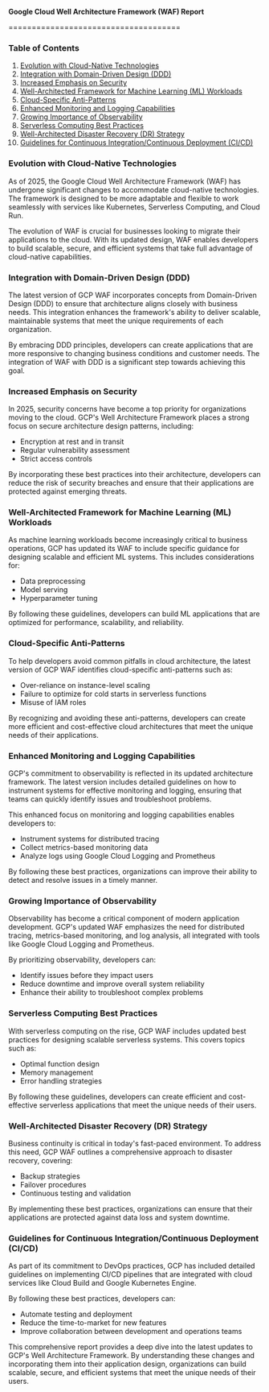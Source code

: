 **Google Cloud Well Architecture Framework (WAF) Report**

=====================================

### Table of Contents

1. [Evolution with Cloud-Native Technologies](#evolution-with-cloud-native-technologies)
2. [Integration with Domain-Driven Design (DDD)](#integration-with-domain-driven-design-ddd)
3. [Increased Emphasis on Security](#increased-emphasis-on-security)
4. [Well-Architected Framework for Machine Learning (ML) Workloads](#well-architected-framework-for-machine-learning-ml-workloads)
5. [Cloud-Specific Anti-Patterns](#cloud-specific-anti-patterns)
6. [Enhanced Monitoring and Logging Capabilities](#enhanced-monitoring-and-logging-capabilities)
7. [Growing Importance of Observability](#growing-importance-of-observability)
8. [Serverless Computing Best Practices](#serverless-computing-best-practices)
9. [Well-Architected Disaster Recovery (DR) Strategy](#well-architected-disaster-recovery-dr-strategy)
10. [Guidelines for Continuous Integration/Continuous Deployment (CI/CD)](#guidelines-for-continuous-integrationcontinuous-deployment-cicd)

### Evolution with Cloud-Native Technologies

As of 2025, the Google Cloud Well Architecture Framework (WAF) has undergone significant changes to accommodate cloud-native technologies. The framework is designed to be more adaptable and flexible to work seamlessly with services like Kubernetes, Serverless Computing, and Cloud Run.

The evolution of WAF is crucial for businesses looking to migrate their applications to the cloud. With its updated design, WAF enables developers to build scalable, secure, and efficient systems that take full advantage of cloud-native capabilities.

### Integration with Domain-Driven Design (DDD)

The latest version of GCP WAF incorporates concepts from Domain-Driven Design (DDD) to ensure that architecture aligns closely with business needs. This integration enhances the framework's ability to deliver scalable, maintainable systems that meet the unique requirements of each organization.

By embracing DDD principles, developers can create applications that are more responsive to changing business conditions and customer needs. The integration of WAF with DDD is a significant step towards achieving this goal.

### Increased Emphasis on Security

In 2025, security concerns have become a top priority for organizations moving to the cloud. GCP's Well Architecture Framework places a strong focus on secure architecture design patterns, including:

* Encryption at rest and in transit
* Regular vulnerability assessment
* Strict access controls

By incorporating these best practices into their architecture, developers can reduce the risk of security breaches and ensure that their applications are protected against emerging threats.

### Well-Architected Framework for Machine Learning (ML) Workloads

As machine learning workloads become increasingly critical to business operations, GCP has updated its WAF to include specific guidance for designing scalable and efficient ML systems. This includes considerations for:

* Data preprocessing
* Model serving
* Hyperparameter tuning

By following these guidelines, developers can build ML applications that are optimized for performance, scalability, and reliability.

### Cloud-Specific Anti-Patterns

To help developers avoid common pitfalls in cloud architecture, the latest version of GCP WAF identifies cloud-specific anti-patterns such as:

* Over-reliance on instance-level scaling
* Failure to optimize for cold starts in serverless functions
* Misuse of IAM roles

By recognizing and avoiding these anti-patterns, developers can create more efficient and cost-effective cloud architectures that meet the unique needs of their applications.

### Enhanced Monitoring and Logging Capabilities

GCP's commitment to observability is reflected in its updated architecture framework. The latest version includes detailed guidelines on how to instrument systems for effective monitoring and logging, ensuring that teams can quickly identify issues and troubleshoot problems.

This enhanced focus on monitoring and logging capabilities enables developers to:

* Instrument systems for distributed tracing
* Collect metrics-based monitoring data
* Analyze logs using Google Cloud Logging and Prometheus

By following these best practices, organizations can improve their ability to detect and resolve issues in a timely manner.

### Growing Importance of Observability

Observability has become a critical component of modern application development. GCP's updated WAF emphasizes the need for distributed tracing, metrics-based monitoring, and log analysis, all integrated with tools like Google Cloud Logging and Prometheus.

By prioritizing observability, developers can:

* Identify issues before they impact users
* Reduce downtime and improve overall system reliability
* Enhance their ability to troubleshoot complex problems

### Serverless Computing Best Practices

With serverless computing on the rise, GCP WAF includes updated best practices for designing scalable serverless systems. This covers topics such as:

* Optimal function design
* Memory management
* Error handling strategies

By following these guidelines, developers can create efficient and cost-effective serverless applications that meet the unique needs of their users.

### Well-Architected Disaster Recovery (DR) Strategy

Business continuity is critical in today's fast-paced environment. To address this need, GCP WAF outlines a comprehensive approach to disaster recovery, covering:

* Backup strategies
* Failover procedures
* Continuous testing and validation

By implementing these best practices, organizations can ensure that their applications are protected against data loss and system downtime.

### Guidelines for Continuous Integration/Continuous Deployment (CI/CD)

As part of its commitment to DevOps practices, GCP has included detailed guidelines on implementing CI/CD pipelines that are integrated with cloud services like Cloud Build and Google Kubernetes Engine.

By following these best practices, developers can:

* Automate testing and deployment
* Reduce the time-to-market for new features
* Improve collaboration between development and operations teams

This comprehensive report provides a deep dive into the latest updates to GCP's Well Architecture Framework. By understanding these changes and incorporating them into their application design, organizations can build scalable, secure, and efficient systems that meet the unique needs of their users.